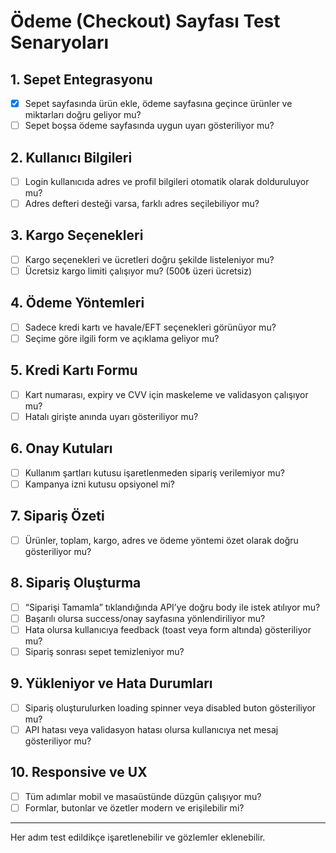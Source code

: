 # Ödeme (Checkout) Sayfası Test Senaryoları

## 1. Sepet Entegrasyonu
- [x] Sepet sayfasında ürün ekle, ödeme sayfasına geçince ürünler ve miktarları doğru geliyor mu?
- [ ] Sepet boşsa ödeme sayfasında uygun uyarı gösteriliyor mu?

## 2. Kullanıcı Bilgileri
- [ ] Login kullanıcıda adres ve profil bilgileri otomatik olarak dolduruluyor mu?
- [ ] Adres defteri desteği varsa, farklı adres seçilebiliyor mu?

## 3. Kargo Seçenekleri
- [ ] Kargo seçenekleri ve ücretleri doğru şekilde listeleniyor mu?
- [ ] Ücretsiz kargo limiti çalışıyor mu? (500₺ üzeri ücretsiz)

## 4. Ödeme Yöntemleri
- [ ] Sadece kredi kartı ve havale/EFT seçenekleri görünüyor mu?
- [ ] Seçime göre ilgili form ve açıklama geliyor mu?

## 5. Kredi Kartı Formu
- [ ] Kart numarası, expiry ve CVV için maskeleme ve validasyon çalışıyor mu?
- [ ] Hatalı girişte anında uyarı gösteriliyor mu?

## 6. Onay Kutuları
- [ ] Kullanım şartları kutusu işaretlenmeden sipariş verilemiyor mu?
- [ ] Kampanya izni kutusu opsiyonel mi?

## 7. Sipariş Özeti
- [ ] Ürünler, toplam, kargo, adres ve ödeme yöntemi özet olarak doğru gösteriliyor mu?

## 8. Sipariş Oluşturma
- [ ] “Siparişi Tamamla” tıklandığında API’ye doğru body ile istek atılıyor mu?
- [ ] Başarılı olursa success/onay sayfasına yönlendiriliyor mu?
- [ ] Hata olursa kullanıcıya feedback (toast veya form altında) gösteriliyor mu?
- [ ] Sipariş sonrası sepet temizleniyor mu?

## 9. Yükleniyor ve Hata Durumları
- [ ] Sipariş oluşturulurken loading spinner veya disabled buton gösteriliyor mu?
- [ ] API hatası veya validasyon hatası olursa kullanıcıya net mesaj gösteriliyor mu?

## 10. Responsive ve UX
- [ ] Tüm adımlar mobil ve masaüstünde düzgün çalışıyor mu?
- [ ] Formlar, butonlar ve özetler modern ve erişilebilir mi?

---

Her adım test edildikçe işaretlenebilir ve gözlemler eklenebilir. 